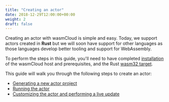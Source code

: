```yaml
---
title: "Creating an actor"
date: 2018-12-29T12:00:00+00:00
weight: 2
draft: false
---
```


Creating an actor with wasmCloud is simple and easy. Today, we support actors created in **Rust** but we will soon have support for other languages as those languages develop better tooling and support for WebAssembly.

To perform the steps in this guide, you'll need to have completed [installation](/overview/installation/) of the wasmCloud host and prerequisites, and the Rust [wasm32 target](../getting-started/).

This guide will walk you through the following steps to create an actor:

* [Generating a new actor project](./generate)
* [Running the actor](./run)
* [Customizing the actor and performing a live update](./update)
